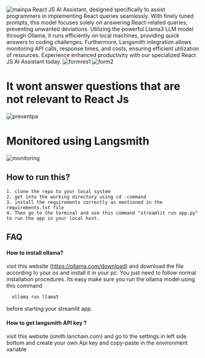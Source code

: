 ![mainpa](https://github.com/shreeharib/ReactJs-AIassistant-llama3-ollama/assets/107598445/9070afe9-b16a-43fa-91d6-d4c9b7a96e50)
React JS AI Assistant, designed specifically to assist programmers in implementing React queries seamlessly. With finely tuned prompts, this model focuses solely on answering React-related queries, preventing unwanted deviations. Utilizing the powerful Llama3 LLM model through Ollama, it runs efficiently on local machines, providing quick answers to coding challenges. Furthermore, Langsmith integration allows monitoring API calls, response times, and costs, ensuring efficient utilization of resources. Experience enhanced productivity with our specialized React JS AI Assistant today.
![formres1](https://github.com/shreeharib/ReactJs-AIassistant-llama3-ollama/assets/107598445/0265777b-750b-4204-86af-ed3e489b6c04)
![form2](https://github.com/shreeharib/ReactJs-AIassistant-llama3-ollama/assets/107598445/3e9608f3-61b7-4e20-99c7-e28bf572d54b)
# It wont answer questions that are not relevant to React Js
![preventpa](https://github.com/shreeharib/ReactJs-AIassistant-llama3-ollama/assets/107598445/dc349ae8-b103-4d27-98d1-645523c0000f)
# Monitored using Langsmith
![monitoring](https://github.com/shreeharib/ReactJs-AIassistant-llama3-ollama/assets/107598445/b670c7e1-a0f6-4af4-84f9-4c04dbbbab48)

## How to run this?

    1. clone the repo to your local system
    2. get into the working directory using cd -command
    3. install the requirements correctly as mentioned in the requirements.txt file
    4. Then go to the terminal and use this command "streamlit run app.py" to run the app in your local host.

## FAQ

#### How to install ollama?

visit this website (https://ollama.com/download) and download the file according to your os and install it in your pc. You just need to follow normal installation procedures. Its easy
make sure you run the ollama model using this command 
```bash
  ollama run llama3
```
before starting your streamlit app.

#### How to get langsmith API key ?

visit this website (smith.lanchain.com) and go to the settings in left side bottom and create your own Api key and copy-paste in the environment variable


